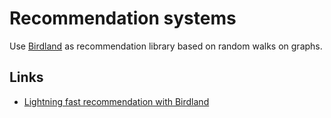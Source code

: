 # Recommendation systems

Use [Birdland](https://github.com/rlouf/birdland) as recommendation library based on random walks on graphs.

## Links

- [Lightning fast recommendation with Birdland](https://www.thetypicalset.com/blog/drafts/introducing-birdland.html)

